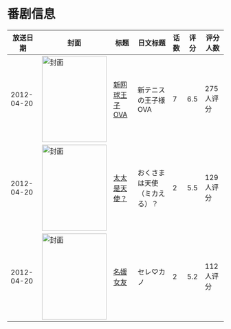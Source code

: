 # 番剧信息

|放送日期|封面|标题|日文标题|话数|评分|评分人数|
|---|---|---|---|---|---|---|
|2012-04-20|<img src="//lain.bgm.tv/pic/cover/c/95/3e/40249_CPw97.jpg" alt="封面" style="width:150px;height:200px;object-fit:cover;">|[新网球王子OVA](https://bangumi.tv/subject/40249)|新テニスの王子様 OVA|7|6.5|275人评分|
|2012-04-20|<img src="/img/no_icon_subject.png" alt="封面" style="width:150px;height:200px;object-fit:cover;">|[太太是天使？](https://bangumi.tv/subject/56929)|おくさまは天使（ミカえる）？|2|5.5|129人评分|
|2012-04-20|<img src="/img/no_icon_subject.png" alt="封面" style="width:150px;height:200px;object-fit:cover;">|[名媛女友](https://bangumi.tv/subject/56930)|セレ♡カノ|2|5.2|112人评分|

